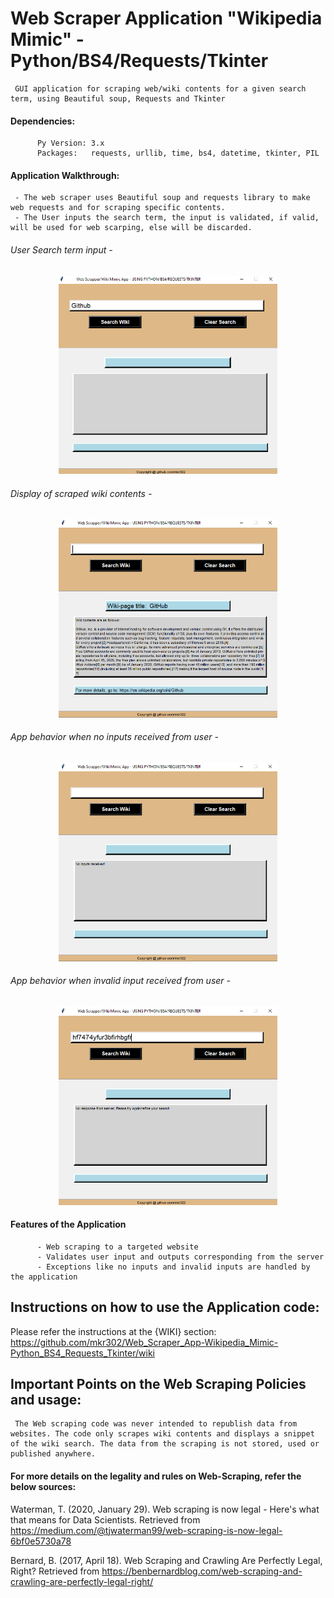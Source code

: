 # Web Scraper Application "Wikipedia Mimic" - Python/BS4/Requests/Tkinter

     GUI application for scraping web/wiki contents for a given search term, using Beautiful soup, Requests and Tkinter

#### Dependencies:
          Py Version: 3.x
          Packages:   requests, urllib, time, bs4, datetime, tkinter, PIL
          
#### Application Walkthrough:
     - The web scraper uses Beautiful soup and requests library to make web requests and for scraping specific contents.
     - The User inputs the search term, the input is validated, if valid, will be used for web scarping, else will be discarded.

###### User Search term input - 

<p align="center">
  <img src="/demo-pic1.png" alt="Web Scraper - Wiki Mimic" width="350" title="Web Scraper - Wiki Mimic">
</p>

###### Display of scraped wiki contents - 

<p align="center">
  <img src="/demo-pic2.png" alt="Web Scraper - Wiki Mimic" width="350" title="Web Scraper - Wiki Mimic">
</p>

###### App behavior when no inputs received from user - 

<p align="center">
  <img src="/demo-pic3.png" alt="Web Scraper - Wiki Mimic" width="350" title="Web Scraper - Wiki Mimic">
</p>

###### App behavior when invalid input received from user - 

<p align="center">
   <img src="/demo-pic4.png" alt="Web Scraper - Wiki Mimic" width="350" title="Web Scraper - Wiki Mimic">
</p>


#### Features of the Application
          - Web scraping to a targeted website
          - Validates user input and outputs corresponding from the server
          - Exceptions like no inputs and invalid inputs are handled by the application

## Instructions on how to use the Application code:

   Please refer the instructions at the {WIKI} section: https://github.com/mkr302/Web_Scraper_App-Wikipedia_Mimic-Python_BS4_Requests_Tkinter/wiki


## Important Points on the Web Scraping Policies and usage:
     The Web scraping code was never intended to republish data from websites. The code only scrapes wiki contents and displays a snippet of the wiki search. The data from the scraping is not stored, used or published anywhere.
     
#### For more details on the legality and rules on Web-Scraping, refer the below sources:

   Waterman, T. (2020, January 29). Web scraping is now legal - Here's what that means for Data Scientists. Retrieved from 
     https://medium.com/@tjwaterman99/web-scraping-is-now-legal-6bf0e5730a78

   Bernard, B. (2017, April 18). Web Scraping and Crawling Are Perfectly Legal, Right? Retrieved from 
     https://benbernardblog.com/web-scraping-and-crawling-are-perfectly-legal-right/
